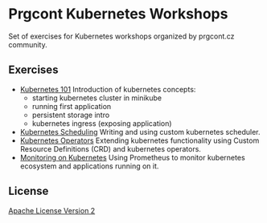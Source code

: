 # Prgcont Kubernetes Workshops

Set of exercises for Kubernetes workshops organized by prgcont.cz community. 

## Exercises 

- [Kubernetes 101](./lesson-1/) 
  Introduction of kubernetes concepts: 
  - starting kubernetes cluster in minikube
  - running first application
  - persistent storage intro
  - kubernetes ingress (exposing application)
- [Kubernetes Scheduling](./lesson-2/) 
  Writing and using custom kubernetes scheduler.
- [Kubernetes Operators](./lesson-3/) 
  Extending kubernetes functionality using Custom Resource Definitions (CRD) and kubernetes operators.
- [Monitoring on Kubernetes](./lesson-4/) 
  Using Prometheus to monitor kubernetes ecosystem and applications running on it.

## License

[Apache License Version 2](./LICENSE)
